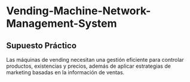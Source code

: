 # Vending-Machine-Network-Management-System

## Supuesto Práctico
Las máquinas de vending necesitan una gestión eficiente para controlar productos, existencias y precios, además de aplicar estrategias de marketing basadas en la información de ventas.
